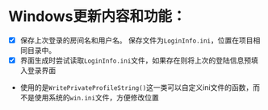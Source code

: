 # Windows更新内容和功能：
- [x] 保存上次登录的房间名和用户名。
保存文件为`LoginInfo.ini`，位置在项目相同目录中。
- [x] 界面生成时尝试读取`LoginInfo.ini`文件，如果存在则将上次的登陆信息预填入登录界面
- 使用的是`WritePrivateProfileString()`这一类可以自定义ini文件的函数，而不是使用系统的`win.ini`文件，方便修改位置
